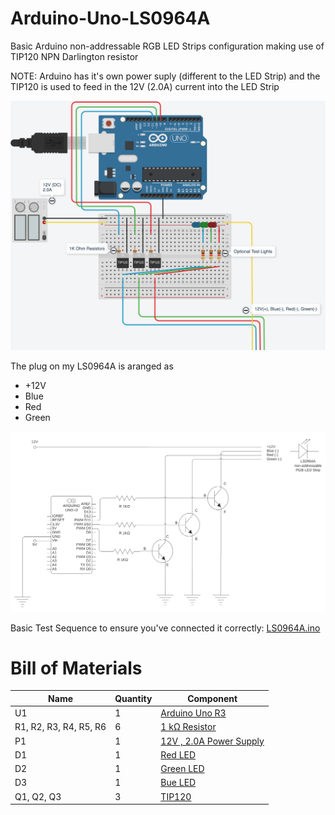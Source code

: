 # Arduino-Uno-LS0964A
Basic Arduino non-addressable RGB LED Strips configuration making use of TIP120 NPN Darlington resistor

NOTE: Arduino has it's own power suply (different to the LED Strip) and the TIP120 is used to feed in the 12V (2.0A) current into the LED Strip

![Wiring Diagram](https://github.com/shark711/Arduino-Uno-LS0964A/blob/main/images/LS0964A.png?raw=true)

The plug on my LS0964A is aranged as

- +12V
- Blue 
- Red
- Green

![Circuit Diagram](https://github.com/shark711/Arduino-Uno-LS0964A/blob/main/images/CircuitDiagram.png?raw=true)

Basic Test Sequence to ensure you've connected it correctly: [LS0964A.ino](https://github.com/shark711/Arduino-Uno-LS0964A/blob/main/LS0964A/LS0964A.ino)

# Bill of Materials

| Name                   | Quantity | Component                     |
| ---------------------- | -------- | ----------------------------- |
| U1                     | 1        | [Arduino Uno R3][U1]          |
| R1, R2, R3, R4, R5, R6 | 6        | [1 kΩ Resistor][R1]           |
| P1                     | 1        | [12V , 2.0A Power Supply][P1] |
| D1                     | 1        | [Red LED][D1]                 |
| D2                     | 1        | [Green LED][D2]               |
| D3                     | 1        | [Bue LED][D3]                 |
| Q1, Q2, Q3             | 3        | [TIP120][Q1]                  |

[U1]: ./ "Empty"
[R1]: ./ "Empty"
[P1]: ./ "Empty"
[D1]: ./ "Empty"
[D2]: ./ "Empty"
[D3]: ./ "Empty"
[Q1]: https://www.amazon.com/s?k=tip120&rh=n%3A306910011%2Cn%3A306913011&dc&qid=1609465248&rnid=2941120011&ref=sr_nr_n_2 "Amazon"
